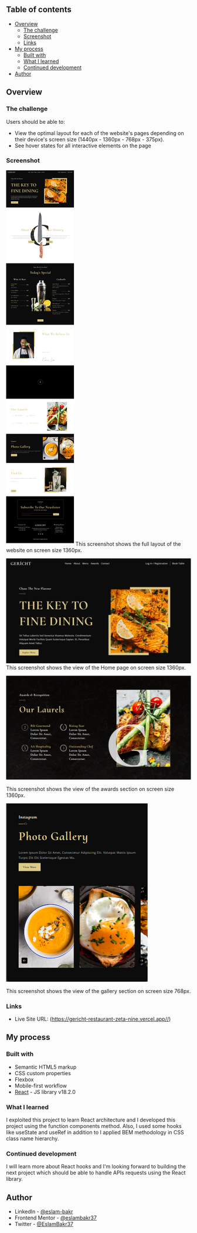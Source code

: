 ## Table of contents

- [Overview](#overview)
  - [The challenge](#the-challenge)
  - [Screenshot](#screenshot)
  - [Links](#links)
- [My process](#my-process)
  - [Built with](#built-with)
  - [What I learned](#what-i-learned)
  - [Continued development](#continued-development)
- [Author](#author)


## Overview

### The challenge

Users should be able to:

- View the optimal layout for each of the website's pages depending on their device's screen size (1440px - 1360px - 768px - 375px).
- See hover states for all interactive elements on the page

### Screenshot

![](./screenshots/screenshot_1.jpeg) 
This screenshot shows the full layout of the website on screen size 1360px.

![](./screenshots/screenshot_2.png) 
This screenshot shows the view of the Home page on screen size 1360px.

![](./screenshots/screenshot_3.png) 

This screenshot shows the view of the awards section on screen size 1360px.

![](./screenshots/screenshot_4.png) 

This screenshot shows the view of the gallery section on screen size 768px.

### Links

- Live Site URL: (https://gericht-restaurant-zeta-nine.vercel.app//)

## My process

### Built with

- Semantic HTML5 markup
- CSS custom properties
- Flexbox
- Mobile-first workflow
- [React](https://reactjs.org/) - JS library v18.2.0

### What I learned

I exploited this project to learn React architecture and I developed this project using the function components method. Also, I used some hooks like useState and useRef in addition to I applied  BEM methodology in CSS class name hierarchy.


### Continued development

I will learn more about React hooks and I'm looking forward to building the next project which should be able to handle APIs requests using the React library.



## Author

- LinkedIn - [@eslam-bakr](https://www.linkedin.com/in/eslam-bakr)
- Frontend Mentor - [@eslambakr37](https://www.frontendmentor.io/profile/eslambakr37)
- Twitter - [@EslamBakr37](https://www.twitter.com/EslamBakr37)



